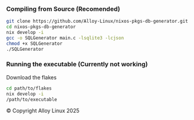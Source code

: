 ### Compiling from Source (Recomended)
```bash
git clone https://github.com/Alloy-Linux/nixos-pkgs-db-generator.git
cd nixos-pkgs-db-generator
nix develop -i
gcc -o SQLGenerator main.c -lsqlite3 -lcjson
chmod +x SQLGenerator
./SQLGenerator
```
### Running the executable (Currently not working)
Download the flakes
```bash
cd path/to/flakes
nix develop -i
/path/to/executable
```

&copy; Copyright Alloy Linux 2025
